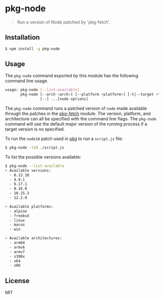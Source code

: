 pkg-node
========

> Run a version of Node patched by 'pkg-fetch'.

## Installation

```sh
$ npm install -g pkg-node
```

## Usage

The `pkg-node` command exported by this module has the following
command line usage.

```sh
usage: pkg-node [--list-available]
       pkg-node [--arch <arch>] [--platform <platform>] [-t|--target <target>]
                [--] ...[node options]
```

The `pkg-node` command runs a patched version of `node` made available
through the patches in the [pkg-fetch][pkg-fetch] module. The version,
platform, and architecture can all be specified with the command line
flags. The `pkg-node` command will use the default major version of the
running process if a target version is no specified.

To run the `node10` patch used in [pkg][pkg] to run a `script.js` file:

```sh
$ pkg-node -t10 ./script.js
```

To list the possible versions available:

```sh
$ pkg-node --list-available
> Available versions:
  - 0.12.18
  - 4.9.1
  - 6.17.1
  - 8.16.0
  - 10.15.3
  - 12.2.0

> Available platforms:
  - alpine
  - freebsd
  - linux
  - macos
  - win

> Available architectures:
  - arm64
  - armv6
  - armv7
  - s390x
  - x64
  - x86
```

## License

MIT

[pkg-fetch]: https://github.com/zeit/pkg-fetch
[pkg]: https://github.com/zeit/pkg
